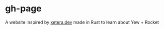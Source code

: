# gh-page
A website inspired by [xetera.dev](https://github.com/xetera/xetera.dev) made in Rust to learn about Yew + Rocket
